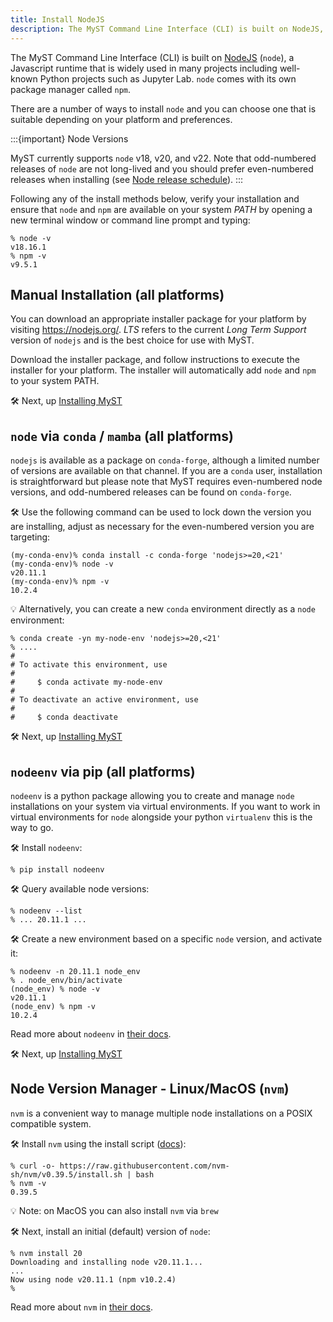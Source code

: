 ```yaml
---
title: Install NodeJS
description: The MyST Command Line Interface (CLI) is built on NodeJS, a Javascript runtime that is widely used in many projects including well-known Python projects such as Jupyter Lab. MyST can be installed by the package manager npm, PyPI, Conda or Mamba.
---
```


The MyST Command Line Interface (CLI) is built on [NodeJS](https://nodejs.org/en/about) (`node`), a Javascript runtime that is widely used in many projects including well-known Python projects such as Jupyter Lab. `node` comes with its own package manager called `npm`.

There are a number of ways to install `node` and you can choose one that is suitable depending on your platform and preferences.

:::{important} Node Versions

MyST currently supports `node` v18, v20, and v22. Note that odd-numbered releases of `node` are not long-lived and you should prefer even-numbered releases when installing (see [Node release schedule](https://nodejs.org/en/about/previous-releases)).
:::

Following any of the install methods below, verify your installation and ensure that `node` and `npm` are available on your system _PATH_ by opening a new terminal window or command line prompt and typing:

```shell
% node -v
v18.16.1
% npm -v
v9.5.1
```

## Manual Installation (all platforms)

You can download an appropriate installer package for your platform by visiting <https://nodejs.org/>. _LTS_ refers to the current _Long Term Support_ version of `nodejs` and is the best choice for use with MyST.

Download the installer package, and follow instructions to execute the installer for your platform. The installer will automatically add `node` and `npm` to your system PATH.

🛠️ Next, up [Installing MyST](./installing.md)

## `node` via `conda` / `mamba` (all platforms)

`nodejs` is available as a package on `conda-forge`, although a limited number of versions are available on that channel. If you are a `conda` user, installation is straightforward but please note that MyST requires even-numbered node versions, and odd-numbered releases can be found on `conda-forge`.

🛠️ Use the following command can be used to lock down the version you are installing, adjust as necessary for the even-numbered version you are targeting:

```shell
(my-conda-env)% conda install -c conda-forge 'nodejs>=20,<21'
(my-conda-env)% node -v
v20.11.1
(my-conda-env)% npm -v
10.2.4
```

💡 Alternatively, you can create a new `conda` environment directly as a `node` environment:

```shell
% conda create -yn my-node-env 'nodejs>=20,<21'
% ....
#
# To activate this environment, use
#
#     $ conda activate my-node-env
#
# To deactivate an active environment, use
#
#     $ conda deactivate
```

🛠️ Next, up [Installing MyST](./installing.md)

## `nodeenv` via pip (all platforms)

`nodeenv` is a python package allowing you to create and manage `node` installations on your system via virtual environments. If you want to work in virtual environments for `node` alongside your python `virtualenv` this is the way to go.

🛠️ Install `nodeenv`\:

```shell
% pip install nodeenv
```

🛠️ Query available node versions:

```shell
% nodeenv --list
% ... 20.11.1 ...
```

🛠️ Create a new environment based on a specific `node` version, and activate it:

```shell
% nodeenv -n 20.11.1 node_env
% . node_env/bin/activate
(node_env) % node -v
v20.11.1
(node_env) % npm -v
10.2.4
```

Read more about `nodeenv` in [their docs](https://ekalinin.github.io/nodeenv/).

🛠️ Next, up [Installing MyST](./installing.md)

## Node Version Manager - Linux/MacOS (`nvm`)

`nvm` is a convenient way to manage multiple node installations on a POSIX compatible system.

🛠️ Install `nvm` using the install script ([docs](https://github.com/nvm-sh/nvm#installing-and-updating)):

```shell
% curl -o- https://raw.githubusercontent.com/nvm-sh/nvm/v0.39.5/install.sh | bash
% nvm -v
0.39.5
```

💡 Note: on MacOS you can also install `nvm` via `brew`

🛠️ Next, install an initial (default) version of `node`\:

```shell
% nvm install 20
Downloading and installing node v20.11.1...
...
Now using node v20.11.1 (npm v10.2.4)
%
```

Read more about `nvm` in [their docs](https://github.com/nvm-sh/nvm).
